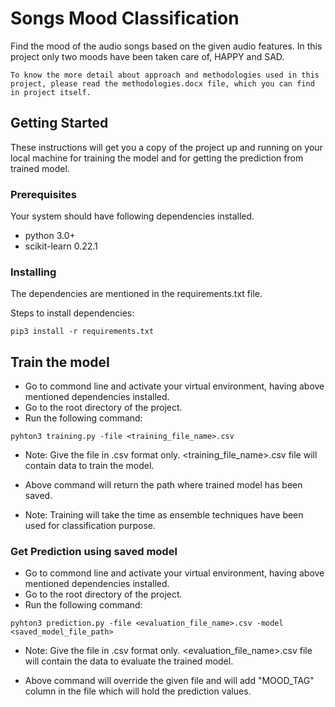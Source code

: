 # Songs Mood Classification

Find the mood of the audio songs based on the given audio features. In this project only two moods have been taken care of, HAPPY and SAD. 

```
To know the more detail about approach and methodologies used in this project, please read the methodologies.docx file, which you can find in project itself.
```

## Getting Started

These instructions will get you a copy of the project up and running on your local machine for training the model and for getting the prediction from trained model.

### Prerequisites

Your system should have following dependencies installed.

* python 3.0+ 
* scikit-learn 0.22.1




### Installing

The dependencies are mentioned in the requirements.txt file.

Steps to install dependencies:

```
pip3 install -r requirements.txt
```

## Train the model

* Go to commond line and activate your virtual environment, having above mentioned dependencies installed.
* Go to the root directory of the project. 
* Run the following command:

```
pyhton3 training.py -file <training_file_name>.csv
```

* Note: Give the file in .csv format only. <training_file_name>.csv file will contain data to train the model.

* Above command will return the path where trained model has been saved.

* Note: Training will take the time as ensemble techniques have been used for classification purpose.

### Get Prediction using saved model

* Go to commond line and activate your virtual environment, having above mentioned dependencies installed.
* Go to the root directory of the project. 
* Run the following command:

```
pyhton3 prediction.py -file <evaluation_file_name>.csv -model <saved_model_file_path>
```

* Note: Give the file in .csv format only. <evaluation_file_name>.csv file will contain the data to evaluate the trained model.

* Above command will override the given file and will add "MOOD_TAG" column in the file which will hold the prediction values.

